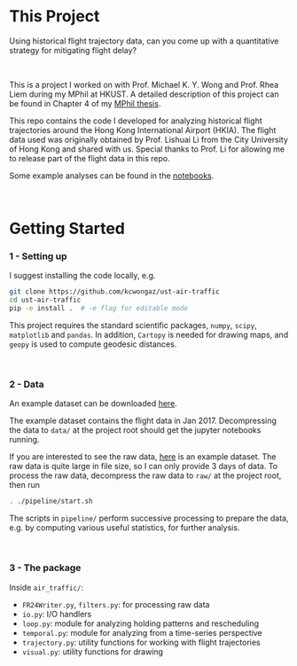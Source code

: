 # This Project

Using historical flight trajectory data, can you come up with a quantitative strategy for mitigating flight delay?

<br>

This is a project I worked on with Prof. Michael K. Y. Wong and Prof. Rhea Liem during my MPhil at HKUST. A detailed description of this project can be found in Chapter 4 of my [MPhil thesis](https://drive.google.com/file/d/1wgr3l9psxnW8qiUr-FL-vXN2wRbjcxAC/view?usp=sharing).

This repo contains the code I developed for analyzing historical flight trajectories around the Hong Kong International Airport (HKIA). The flight data used was originally obtained by Prof. Lishuai Li from the City University of Hong Kong and shared with us. Special thanks to Prof. Li for allowing me to release part of the flight data in this repo.

Some example analyses can be found in the [notebooks](https://nbviewer.org/github/kcwongaz/ust-air-traffic/tree/main/notebooks/).

<br>

# Getting Started

### 1 - Setting up
I suggest installing the code locally, e.g.

```bash
git clone https://github.com/kcwongaz/ust-air-traffic
cd ust-air-traffic
pip -e install .  # -e flag for editable mode
```

This project requires the standard scientific packages, `numpy`, `scipy`, `matplotlib` and `pandas`. In addition, `Cartopy` is needed for drawing maps, and `geopy` is used to compute geodesic distances.

<br>

### 2 - Data
An example dataset can be downloaded [here](https://drive.google.com/file/d/16x6CkRo7pJmwQVzqZOtbD0CiG1tGGGlG/view?usp=sharing). 

The example dataset contains the flight data in Jan 2017. Decompressing the data to `data/` at the project root should get the jupyter notebooks running.

If you are interested to see the raw data, [here](https://drive.google.com/file/d/12otmDSjLT3scv2v_SWaMN4ZOLrHFzCME/view?usp=sharing) is an example dataset. The raw data is quite large in file size, so I can only provide 3 days of data. To process the raw data, decompress the raw data to `raw/` at the project root, then run

```bash
. ./pipeline/start.sh 
```

The scripts in `pipeline/` perform successive processing to prepare the data, e.g. by computing various useful statistics, for further analysis.

<br>

### 3 - The package

Inside `air_traffic/`:
 - `FR24Writer.py`, `filters.py`:  for processing raw data
 - `io.py`:  I/O handlers
 - `loop.py`:  module for analyzing holding patterns and rescheduling
 - `temporal.py`:  module for analyzing from a time-series perspective
 - `trajectory.py`:  utility functions for working with flight trajectories
 - `visual.py`:  utility functions for drawing
